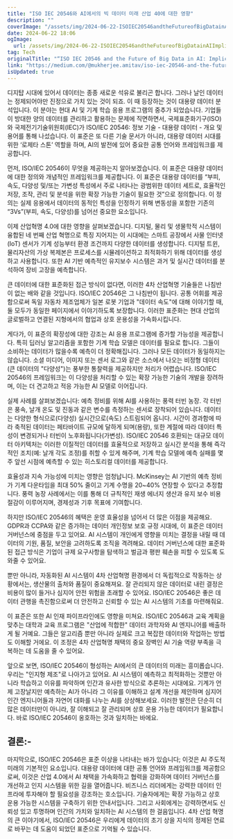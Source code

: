 ```yaml
---
title: "ISO IEC 20546와 AI에서의 빅 데이터 미래 산업 40에 대한 영향"
description: ""
coverImage: "/assets/img/2024-06-22-ISOIEC20546andtheFutureofBigDatainAIImplicationsforIndustry40_0.png"
date: 2024-06-22 18:06
ogImage:
  url: /assets/img/2024-06-22-ISOIEC20546andtheFutureofBigDatainAIImplicationsforIndustry40_0.png
tag: Tech
originalTitle: "“ISO IEC 20546 and the Future of Big Data in AI: Implications for Industry 4.0”"
link: "https://medium.com/@mukherjee.amitav/iso-iec-20546-and-the-future-of-big-data-in-ai-implications-for-industry-4-0-0f2fa94c5faf"
isUpdated: true
---
```


디지턉 시대에 있어서 데이터는 종종 새로운 석유로 불리곤 합니다. 그러나 날인 데이터는 정제되어야만 진정으로 가치 있는 것이 되죠. 이 때 등장하는 것이 대용량 데이터 분석입니다. 이 분야는 현대 AI 및 기계 학습 응용 프로그램의 중추가 되었습니다. 기업들이 방대한 양의 데이터를 관리하고 활용하는 문제에 직면하면서, 국제표준화기구(ISO)와 국제전기기술위원회(IEC)가 ISO/IEC 20546: 정보 기술 - 대용량 데이터 - 개요 및 용어를 통해 나섰습니다. 이 표준은 또 다른 기술 문서가 아니라, 대용량 데이터 시대를 위한 ‘로제타 스톤’ 역할을 하며, AI의 발전에 있어 중요한 공통 언어와 프레임워크를 제공합니다.

먼저, ISO/IEC 20546이 무엇을 제공하는지 알아보겠습니다. 이 표준은 대용량 데이터에 대한 정의와 개념적인 프레임워크를 제공합니다. 이 표준은 대용량 데이터를 “부피, 속도, 다양성 및/또는 가변성 특성에서 주로 나타나는 광범위한 데이터 세트로, 효율적인 저장, 조작, 관리 및 분석을 위한 확장 가능한 기술이 필요한 것”으로 정의합니다. 이 정의는 실제 응용에서 데이터의 동적인 특성을 인정하기 위해 변동성을 포함한 기존의 “3Vs”(부피, 속도, 다양성)를 넘어선 중요한 요소입니다.

이제 산업혁명 4.0에 대한 영향을 살펴보겠습니다. 디지털, 물리 및 생물학적 시스템이 융합된 네 번째 산업 혁명으로 특징 지어지는 이 시대에는 스마트 공장에서 사물 인터넷(IoT) 센서가 기계 성능부터 환경 조건까지 다양한 데이터를 생성합니다. 디지털 트윈, 물리자산의 가상 복제본은 프로세스를 시뮬레이션하고 최적화하기 위해 데이터를 생성하고 사용합니다. 또한 AI 기반 예측적인 유지보수 시스템은 과거 및 실시간 데이터를 분석하여 장비 고장을 예측합니다.

<!-- cozy-coder - 수평 -->

<ins class="adsbygoogle"
     style="display:block"
     data-ad-client="ca-pub-4877378276818686"
     data-ad-slot="1107185301"
     data-ad-format="auto"
     data-full-width-responsive="true"></ins>

<script>
     (adsbygoogle = window.adsbygoogle || []).push({});
</script>

큰 데이터에 대한 표준화된 접근 방식이 없다면, 이러한 4차 산업혁명 기술들은 나침반이 없는 배와 같을 것입니다. ISO/IEC 20546은 그 나침반이 됩니다. 공통 어휘를 제공함으로써 독일 자동차 제조업체가 일본 로봇 기업과 "데이터 속도"에 대해 이야기할 때, 둘 모두가 동일한 페이지에서 이야기하도록 보장합니다. 이러한 표준화는 현대 산업의 글로벌하고 연결된 지형에서의 협업과 상호 운용성을 가속화시킵니다.

게다가, 이 표준의 확장성에 대한 강조는 AI 응용 프로그램에 증가할 가능성을 제공합니다. 특히 딥러닝 알고리즘을 포함한 기계 학습 모델은 데이터를 필요로 합니다. 그들이 소비하는 데이터가 많을수록 예측이 더 정확해집니다. 그러나 모든 데이터가 동일하지는 않습니다. 소셜 미디어, 이미지 또는 센서 로그와 같은 소스에서 나오는 비정형 데이터(큰 데이터의 "다양성")는 풍부한 통찰력을 제공하지만 처리가 어렵습니다. ISO/IEC 20546의 프레임워크는 이 다양성을 처리할 수 있는 확장 가능한 기술의 개발을 장려하며, 이는 더 견고하고 적응 가능한 AI 모델로 이어집니다.

실제 사례를 살펴보겠습니다: 예측 정비를 위해 AI를 사용하는 풍력 터빈 농장. 각 터빈은 풍속, 날개 온도 및 진동과 같은 변수를 측정하는 센서로 장착되어 있습니다. 데이터는 다양한 형식으로(다양성) 실시간으로(속도) 스트림되어 옵니다. 시간이 경과함에 따라 축적된 데이터는 페타바이트 규모에 달하게 되며(용량), 또한 계절에 따라 데이터 특성이 변경되거나 터빈이 노후화됩니다(가변성). ISO/IEC 20546 호환되는 대규모 데이터 아키텍처는 이러한 이질적인 데이터를 효율적으로 저장하고 실시간 분석을 통해 즉각적인 조치(예: 날개 각도 조정)를 취할 수 있게 해주며, 기계 학습 모델에 예측 실패를 몇 주 앞선 시점에 예측할 수 있는 히스토리컬 데이터를 제공합니다.

효율성과 지속 가능성에 미치는 영향은 엄청납니다. McKinsey는 AI 기반의 예측 정비가 기계 다운타임을 최대 50% 줄이고 기계 수명을 20~40% 연장할 수 있다고 추정합니다. 풍력 농장 사례에서는 이를 통해 더 규칙적인 재생 에너지 생산과 유지 보수 비용 절감이 이루어지며, 경제성과 기후 목표에 기여합니다.

<!-- cozy-coder - 수평 -->

<ins class="adsbygoogle"
     style="display:block"
     data-ad-client="ca-pub-4877378276818686"
     data-ad-slot="1107185301"
     data-ad-format="auto"
     data-full-width-responsive="true"></ins>

<script>
     (adsbygoogle = window.adsbygoogle || []).push({});
</script>

하지만 ISO/IEC 20546의 혜택은 운영 효율성을 넘어서 더 많은 이점을 제공해요. GDPR과 CCPA와 같은 증가하는 데이터 개인정보 보호 규정 시대에, 이 표준은 데이터 거버넌스에 중점을 두고 있어요. AI 시스템이 개인에게 영향을 미치는 결정을 내릴 때 데이터의 기원, 품질, 보안을 고려하도록 조직을 격려해요. 데이터 거버넌스에 대한 표준화된 접근 방식은 기업이 규제 요구사항을 탐색하고 벌금과 평판 훼손을 피할 수 있도록 도와줄 수 있어요.

뿐만 아니라, 자동화된 AI 시스템이 4차 산업혁명 환경에서 더 독립적으로 작동하는 상황에서는, 생산물의 출처와 품질이 중요해져요. 잘 관리되지 않은 데이터로 내린 결정은 비용이 많이 들거나 심지어 안전 위험을 초래할 수 있어요. ISO/IEC 20546은 좋은 데이터 관행을 촉진함으로써 더 안전하고 신뢰할 수 있는 AI 시스템의 기초를 마련해줘요.

이 표준은 또한 AI 인재 파이프라인에도 영향을 미쳐요. ISO/IEC 20546과 교육 계획을 맞추는 대학과 교육 프로그램은 "산업에 적합한" 데이터 과학자와 AI 엔지니어를 배출하게 될 거예요. 그들은 알고리즘 뿐만 아니라 실제로 크고 복잡한 데이터와 작업하는 방법도 이해할 거에요. 이 조정은 4차 산업혁명 채택의 중요 장벽인 AI 기술 역량 부족을 극복하는 데 도움을 줄 수 있어요.

앞으로 보면, ISO/IEC 20546이 형성하는 AI에서의 큰 데이터의 미래는 흥미롭습니다. 우리는 "인지형 제조"로 나아가고 있어요. AI 시스템이 예측하고 최적화하는 것뿐만 아니라 학습하고 이유를 파악하며 인간과 유사한 방식으로 추론하는 시대에요. 기계가 언제 고장날지만 예측하는 AI가 아니라 그 이유를 이해하고 설계 개선을 제안하며 심지어 인간 엔지니어들과 자연어 대화를 나누는 AI를 상상해보세요. 이러한 발전은 단순히 더 많은 데이터만이 아니라, 잘 이해되고 잘 관리되며 상호 운용 가능한 데이터가 필요합니다. 바로 ISO/IEC 20546이 옹호하는 것과 일치하는 바에요.

<!-- cozy-coder - 수평 -->

<ins class="adsbygoogle"
     style="display:block"
     data-ad-client="ca-pub-4877378276818686"
     data-ad-slot="1107185301"
     data-ad-format="auto"
     data-full-width-responsive="true"></ins>

<script>
     (adsbygoogle = window.adsbygoogle || []).push({});
</script>

## 결론:-

마지막으로, ISO/IEC 20546은 표준 이상을 나타내는 바가 있습니다; 이것은 AI 주도적 미래의 기본적인 요소입니다. 대용량 데이터에 대한 공통 언어와 프레임워크를 제공함으로써, 이것은 산업 4.0에서 AI 채택을 가속화하고 협력을 강화하며 데이터 거버넌스를 개선하고 인지 시스템을 위한 길을 열어줍니다. 비즈니스 리더에게는 강력한 데이터 인프라에 투자해야 할 필요성을 강조하는 호소입니다. 기술자에게는 확장 가능하고 상호 운용 가능한 시스템을 구축하기 위한 안내서입니다. 그리고 사회에게는 강력하면서도 신뢰성 있고 투명하며 인간의 가치와 일치하는 AI 시스템의 한 걸음입니다. 4차 산업 혁명의 큰 이야기에서, ISO/IEC 20546은 우리에게 데이터의 초기 상을 지식의 정제된 연료로 바꾸는 데 도움이 되었던 표준으로 기억될 수 있습니다.
